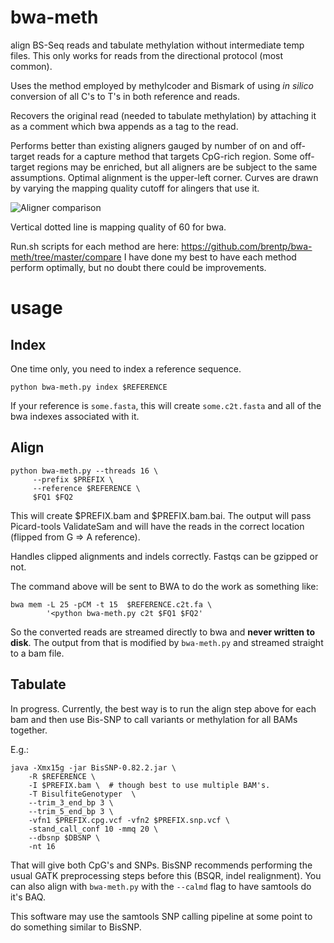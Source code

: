 bwa-meth
========

align BS-Seq reads and tabulate methylation without intermediate temp files.
This only works for reads from the directional protocol (most common).

Uses the method employed by methylcoder and Bismark of using *in silico*
conversion of all C's to T's in both reference and reads.

Recovers the original read (needed to tabulate methylation) by attaching it
as a comment which bwa appends as a tag to the read.

Performs better than existing aligners gauged by number of on and off-target reads for a capture method that targets CpG-rich region. Some off-target regions may be enriched, but all aligners are be subject to the same assumptions.
Optimal alignment is the upper-left corner. Curves are drawn by varying the
mapping quality cutoff for alingers that use it.

![Aligner comparison](https://gist.github.com/brentp/bf7d3c3d3f23cc319ed8/raw/8d4930fd0938f868ff761995e45ababba4359c55/qual-plot.png)

Vertical dotted line is mapping quality of 60 for bwa.

Run.sh scripts for each method are here: https://github.com/brentp/bwa-meth/tree/master/compare
I have done my best to have each method perform optimally, but no doubt there
could be improvements.

usage
=====

Index
-----

One time only, you need to index a reference sequence.

    python bwa-meth.py index $REFERENCE

If your reference is `some.fasta`, this will create `some.c2t.fasta`
and all of the bwa indexes associated with it.

Align
-----

    python bwa-meth.py --threads 16 \
         --prefix $PREFIX \
         --reference $REFERENCE \
         $FQ1 $FQ2
         
This will create $PREFIX.bam and $PREFIX.bam.bai. The output will pass
Picard-tools ValidateSam and will have the
reads in the correct location (flipped from G => A reference).

Handles clipped alignments and indels correctly. Fastqs can be gzipped
or not.

The command above will be sent to BWA to do the work as something like:

    bwa mem -L 25 -pCM -t 15  $REFERENCE.c2t.fa \
            '<python bwa-meth.py c2t $FQ1 $FQ2'

So the converted reads are streamed directly to bwa and **never written
to disk**. The output from that is modified by `bwa-meth.py` and streamed
straight to a bam file.

Tabulate
--------

In progress. Currently, the best way is to run the align step above for each
bam and then use Bis-SNP to call variants or methylation for all BAMs together.

E.g.:

    java -Xmx15g -jar BisSNP-0.82.2.jar \
        -R $REFERENCE \
        -I $PREFIX.bam \  # though best to use multiple BAM's.
        -T BisulfiteGenotyper  \
        --trim_3_end_bp 3 \
        --trim_5_end_bp 3 \
        -vfn1 $PREFIX.cpg.vcf -vfn2 $PREFIX.snp.vcf \
        -stand_call_conf 10 -mmq 20 \
        --dbsnp $DBSNP \
        -nt 16

That will give both CpG's and SNPs. BisSNP recommends performing
the usual GATK preprocessing steps before this (BSQR, indel realignment).
You can also align with `bwa-meth.py` with the `--calmd` flag to have samtools
do it's BAQ.


This software may use the samtools SNP calling pipeline at some point
to do something similar to BisSNP.

